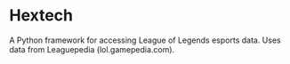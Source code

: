# Hextech

A Python framework for accessing League of Legends esports data. Uses data from Leaguepedia (lol.gamepedia.com).